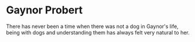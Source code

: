 # Gaynor Probert

There has never been a time when there was not a dog in Gaynor's life, being with dogs and understanding them has always felt very natural to her.
